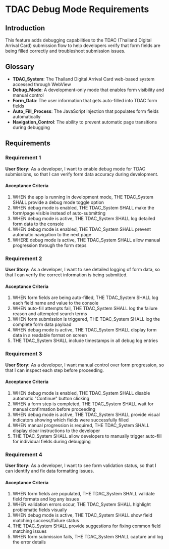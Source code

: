 # TDAC Debug Mode Requirements

## Introduction

This feature adds debugging capabilities to the TDAC (Thailand Digital Arrival Card) submission flow to help developers verify that form fields are being filled correctly and troubleshoot submission issues.

## Glossary

- **TDAC_System**: The Thailand Digital Arrival Card web-based system accessed through WebView
- **Debug_Mode**: A development-only mode that enables form visibility and manual control
- **Form_Data**: The user information that gets auto-filled into TDAC form fields
- **Auto_Fill_Process**: The JavaScript injection that populates form fields automatically
- **Navigation_Control**: The ability to prevent automatic page transitions during debugging

## Requirements

### Requirement 1

**User Story:** As a developer, I want to enable debug mode for TDAC submissions, so that I can verify form data accuracy during development.

#### Acceptance Criteria

1. WHEN the app is running in development mode, THE TDAC_System SHALL provide a debug mode toggle option
2. WHEN debug mode is enabled, THE TDAC_System SHALL make the form/page visible instead of auto-submitting
3. WHEN debug mode is active, THE TDAC_System SHALL log detailed form data to the console
4. WHEN debug mode is enabled, THE TDAC_System SHALL prevent automatic navigation to the next page
5. WHERE debug mode is active, THE TDAC_System SHALL allow manual progression through the form steps

### Requirement 2

**User Story:** As a developer, I want to see detailed logging of form data, so that I can verify the correct information is being submitted.

#### Acceptance Criteria

1. WHEN form fields are being auto-filled, THE TDAC_System SHALL log each field name and value to the console
2. WHEN auto-fill attempts fail, THE TDAC_System SHALL log the failure reason and attempted search terms
3. WHEN form submission is triggered, THE TDAC_System SHALL log the complete form data payload
4. WHEN debug mode is active, THE TDAC_System SHALL display form data in a readable format on screen
5. THE TDAC_System SHALL include timestamps in all debug log entries

### Requirement 3

**User Story:** As a developer, I want manual control over form progression, so that I can inspect each step before proceeding.

#### Acceptance Criteria

1. WHEN debug mode is enabled, THE TDAC_System SHALL disable automatic "Continue" button clicking
2. WHEN a form step is completed, THE TDAC_System SHALL wait for manual confirmation before proceeding
3. WHEN debug mode is active, THE TDAC_System SHALL provide visual indicators showing which fields were successfully filled
4. WHEN manual progression is required, THE TDAC_System SHALL display clear instructions to the developer
5. THE TDAC_System SHALL allow developers to manually trigger auto-fill for individual fields during debugging

### Requirement 4

**User Story:** As a developer, I want to see form validation status, so that I can identify and fix data formatting issues.

#### Acceptance Criteria

1. WHEN form fields are populated, THE TDAC_System SHALL validate field formats and log any issues
2. WHEN validation errors occur, THE TDAC_System SHALL highlight problematic fields visually
3. WHEN debug mode is active, THE TDAC_System SHALL show field matching success/failure status
4. THE TDAC_System SHALL provide suggestions for fixing common field matching issues
5. WHEN form submission fails, THE TDAC_System SHALL capture and log the error details